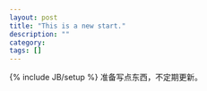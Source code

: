 ```yaml
---
layout: post
title: "This is a new start."
description: ""
category: 
tags: []
---
```

{% include JB/setup %}
准备写点东西，不定期更新。
